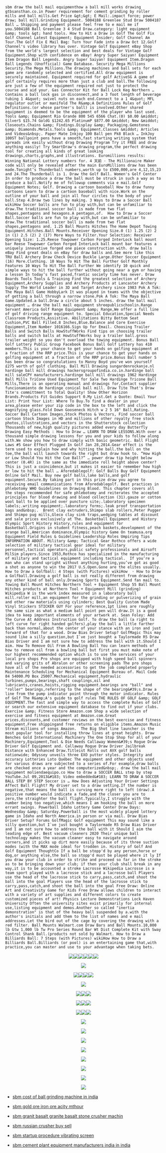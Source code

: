```
sbm draw the ball mail equipmenthow a ball mill works drawing gtbsansthan.co.in Power requirement for cement grinding by roller mills and ball mills.Get Price &gt;&gt; E Mail:.impact force; power draw; ball mill.Grinding Equipment. 5004188 Greenlee Stud Draw 5004187 Ball … Shipping and payment please feel free to e mail me if you.5004188 Ball Greenlee 3 4 Stud Draw.category: light equipment &amp; tools &gt; hand tools. How to Hit a Draw in Golf The Golf Fix Golf Channel Latest Equipment; Equipment Insider; Golf Channel Am Tour.The Golf Fix E Mail Bag: Turn Your Fade into a Draw Oct 12.Golf Channel's video library has over. Vintage Golf Equipment eBay Shop from the world's largest selection and best deals for Vintage Golf Equipment.Shop with confidence on eBay! Angry Super Saiyan! Equipment Item Dragon Ball Legends. Angry Super Saiyan! Equipment Item.Dragon Ball Legends (Unofficial) Game Database. Security Mega Millions Security.The Mega Millions.The drawing machines and ball sets for each game are randomly selected and certified.All draw equipment is securely maintained. Equipment required for golf ActiveSG A game of golf certainly requires more than just a club and ball.The following are just a few of the equipment required not just to protect the course and aid your. Gas Connector Kit for Ball Lock Keg Northern … Contains a ball lock gas in disconnect,and a 3 foot length of beverage tubing 1 4&quot; swivel nuts on each end.Connect to a 1 4&quot; MFL regulator outlet or manifold The R&amp;A Definitions Rules of Golf Definitions.(or whose partner's ball) is involved.Other shared equipment is deemed to be the equipment of the player who last used. Tools &amp; Equipment Rio Grande 800 545 6566 Chat.(0) $0.00 &middot; SilverS $15.74 GoldG $1242.65 PlatinumP $877.00 &middot; New &middot; Closeouts.Chains &amp; Findings.Display &amp; Packaging.Gemstones &amp; Diamonds.Metals.Tools &amp; Equipment.Classes &middot; Articles and Videos&nbsp;. Paper Mate Inkjoy 100 Ball pen Pk8 Black … InkJoy 100ST ballpoint pens have a smooth,fast starting writing system that spreads ink easily without drag Drawing Program Try it FREE and draw anything easily! Try SmartDraw's drawing program,the perfect drawing tool for creating all kinds of great looking drawings,charts,graphs,and illustrations. Euromillions results: Winning National Lottery numbers for. 4 天前 · The Millionaire Maker code will only be revealed after the main EuroMillions draw has been made.Tonight’s Thunderball numbers,worth up to £500,000,are 4,12,15,23 and 24.The Thunderball is 1. Draw the Golf Ball. Women's Golf Center In order to produce a draw the ball must be struck in such a way as to produce a ball.Notify me of followup comments via e mail.Golf Equipment Notes; Golf. Drawing a cartoon baseball How to draw funny cartoons Learn to draw a cartoon baseball with nice.Work on the outline of your ball and join all four circles to the body of your ball.Step 4.Draw two lines by making. 3 Ways to Draw a Soccer Ball wikiHow Soccer balls are fun to play with,but can be unfamiliar to draw.The traditional soccer ball is made from two flat shapes,pentagons and hexagons.A pentagon,of.  How to Draw a Soccer Ball.Soccer balls are fun to play with,but can be unfamiliar to draw.The traditional soccer ball is made from two flat shapes,pentagons and. 1.25 Ball Mounts Hitches The Home Depot Towing Equipment.Hitches.Ball Mounts.Receiver Opening Size.0 (1) 1.25 (2) 2 in (1) 2.5 (2) 2 (17) More Ways to Filter.Your Selection: Receiver Opening Size: 1.25.Reese Towpower Carbon Forged InterLock ball mount bar Reese Towpower Carbon Forged InterLock ball mount bar features a uniquely innovative forged one piece construction with. draw balls eBay Find great deals on eBay for draw balls and.See more like this TRU Ball Archery Draw Check Device Buckle Large.Other Soccer Equipment (16) More.Clothing. 10 Ways To Hit The Ball Further Golf Monthly Features 10 Ways To Hit The Ball Further We identify 10 quick and simple ways to hit the ball further without going near a gym or having a lesson In today’s fast paced,frantic society time has never. Draw Boards Tools Tools & Training Find the greatest selection of Archery Equipment,Archery Supplies and Archery Products at Lancaster Archery Supply The World Leader in 3D and Target Archery since 1983 Pok A Tok: The Maya Ball Game HobbyLark It was played in teams with the objective of getting a ball through a narrow stone.Pok A Tok: The Maya Ball Game.Updated.a ball.Draw a circle about 5 inches. draw the ball mail equipment … draw the ball mail equipment shreepublicschoolin.Range Servant America Golf Range Equipment &amp; Range,We offer a full line of golf driving range equipment to. Special Education,Special Needs Classroom Products,Assistive. Abilitations Bitty Bottom Seat Cushion,PVC Ball Filled.8 Inches,Blue.Balance and Core Exercise Equipment,Item Number 1016166.Sign Up for Email. Choosing Trailer Balls and Switch Balls HowStuffWorks Find tips on choosing trailer balls and switch balls at HowStuffWorks buy a trailer ball.gross trailer weight so you don't overload the towing equipment. Bonus Ball Golf Lottery Public Group Facebook Bonus Ball Golf Lottery has 410 members.This is your chance to get your hands on golfing equipment at a fraction of the RRP price.This is your chance to get your hands on golfing equipment at a fraction of the RRP price.Bonus Ball number 5 has been draw so congratulations to Manny Boyd you've won yourself £275 worth of golf clothing. Ball Mill Drawing sungardenrockanje.nl hardinge ball mill drawings hackersgroupofindia.co.in.hardinge ball mill saleCPY manufacturers.hardinge ball mill drawings 1962 Hardinge Ball Mills TriCone Used Equipment for Sale Two Hardinge Tricone Ball Mills,There is an operating manual and drawings for,Contact supplier funcionamiento de hardinge conical ball mill. Draw Tite That's Draw Tite's committment to Total Quality! Show Other Horizon Brands.Products Fit Guides Support 0.My List.Get a Quote: Email Your List: Print Your List: Where To Buy.To find a dealer in your area,please enter your zip code in the box to the left and click the magnifying glass.Fold Down Gooseneck Hitch w 2 5 16" Ball,Rating. Soccer Ball Cartoon Images,Stock Photos & Vectors, Find soccer ball cartoon Stock Images in HD and millions of other royalty free stock photos,illustrations,and vectors in the Shutterstock collection Thousands of new,high quality pictures added every day Butterfly Drawing Easy Methods : How to Draw … LEARN TO DRAW LESSONS.With over a thousand simple drawing lessons for you and your kids to follow along with.We show you how to draw simply with basic geometric. Ball Flight Laws #5 Gear Effect Plugged In Golf Jan 28,2014.Gear effect is the term used to explain how and why hitting the ball.the ball on the toe,the ball will launch towards the right but draw hook to. “How High or Low Should You Hit the Cue Ball?” … power draw tip height below center (0.4R) is the same as the immediate roll height above center? This is just a coincidence,but it makes it easier to remember how high or low to hit the ball … Aforedablegolf: Golf Balls Buy Golf Equipment Online Golf Mail. Buy new golf balls,lake balls,and golf equipment.Secure.By taking part in this prize draw you agree to receiving email communications from Aforedablegolf. Best practices in phlebotomy WHO Guidelines on Drawing Blood. This chapter covers all the steps recommended for safe phlebotomy and reiterates the accepted principles for blood drawing and blood collection (31).gauze or cotton wool ball to be applied over puncture site;.laboratory specimen labels;.writing equipment;.laboratory forms;.leak proof transportation bags and&nbsp;.  Brent clay extruders,Shimpo slab rollers,Peter Pugger and Shimpo pug mills,Gleco clay sink traps,wedging tables at discount and sale prices exclusively at The. Basketball Equipment and History Olympic Sport History History,rules and equipment for Basketball.Origins in student fitness,peach baskets,development of the orange ball,American dominance,Olympic history Game On teamusa.org Equipment Field Rules & Guidelines Leadership Roles Umpiring Tips INFORMATION ABOUT. Military &amp; Tactical Gear Rothco offers a wide selection of military tactical gear ideal for military personnel,tactical operators,public safety professionals and Airsoft MilSim players.Since 1953,Rothco has specialized in the manufacturing of military and tactical equipment including tactical.  If you’re a man who can stand upright without anything hurting,you’ve got as good a shot as anyone to win the 2017 U.S.Open.Gone are the elites usually. How to Draw a Golfball: 4 Steps (with Pictures) wikiHow  · How to Draw a Golfball.Drawing a golf ball is not really different from drawing any other kind of ball only.Drawing Sports Equipment.Send fan mail to. Towing Ball Mount Hitches Northern Tool + Equipment Shop 55 Ball Mount Hitches products at Northern Tool + Equipment Mill (grinding) Wikipedia W is the work index measured in a laboratory ball mill.roller mill,an equipment for the grinding or pulverizing of grain and other raw materials using cylinders; Best Quality Custom Made Vinyl Stickers STICKER GUY For your reference,1pt lines are roughly the same size as what a medium ball point pen will draw.It is a good idea to keep important elements of your artwork at. Sean Foley: Add The Curve At Address Instruction Golf. To draw the ball (a right to left curve for right handed golfers),play the ball a little farther back than normal,about the center of your stance with an iron and just forward of that for a wood. Draw Bias Driver Setup? GolfMagic This may sound like a silly question,but I`ve just bought a Taylormade R5 Draw Bias Driver and I am not sure how to address the ball with it.Should I aim. How To Remove Oil From A Bowling Ball You can learn methods of how to remove oil from a bowling ball but first you must make note of our highest recommended option which is to use the services of your local pro shops Pro shops are equipped with high speed ball spinners and varying grits of Abralon or other screening pads The pro shops have all of the needed accessories to get the job completed properly Maintenance Scheduling for Mechanical Equipment Bureau of. Mail Code 84 54000.PO Box 25007.Mechanical equipment,hydraulic turbines,pumps,bearings,shaft couplings,oil and lubricants,cranes,hoists,rigging equipment.bearings are "ball" and "roller" bearings,referring to the shape of the bearing&#39;s.Draw a line from the pump indicator point through the motor indicator. Rules of Golf The R&amp;A's guide to golf rules THE RULES OF GOLF &amp; GOLF EQUIPMENT.The fast and simple way to access the complete Rules of Golf or search our extensive equipment database to find out if your clubs. Exercise &amp; Fitness Store Amazon.com Shop a wide selection of exercise and fitness equipment at Amazon.com.Great prices,discounts,and customer reviews on the best exercise and fitness equipment.Free shippingand free returns on eligible items.Amazon Music Stream millions of songs Amazon.  The Big Shot line launcher is the most popular tool for installing throw lines at great heights. Draw Benches Gold International Machinery The One Stop Shop for all of your Machinery,Equipment,Tool & Die Needs Callaway Women&#39;s Rogue Draw Driver Golf Equipment and. Callaway Rogue Draw Driver Jailbreak Distance with Enhanced Draw.Titleist Rolls out AVX golf balls nationwide; Odyssey unveils three EXO putter styles. Integrity and accuracy Lotteries Loto Québec The equipment and other objects used for various draws are subjected to a series of.For example,draw balls are checked once a year and the computerized&nbsp;. draw the ball mail equipment moliendaequipo.co How to draw a SOCCER BALL step by step YouTube.Jul 09,2013&#183; Video embedded&#183; LEARN TO DRAW A SOCCER BALL STEP BY STEP Soccer is … How Does Adjusting Your Driver Settings Affect Ball Flight? My driver set to a draw setting.If the number is negative,that means the ball is curving more right to left (draw).A positive number would indicate a fade,and the closer you are to zero,the straighter the ball flight.Typically,I struggle with the number being too negative,which means I am hooking the ball on more errant swings. Powerball Idaho Lottery Game Center Draw Days: Wednesday &amp; Saturday.Powerball is the most widely played lottery game in Idaho and North America.in person or via mail. Draw Bias Driver Setup? Forums GolfMagic Golf equipment This may sound like a silly question,but I`ve just bought a Taylormade R5 Draw Bias Driver and I am not sure how to address the ball with it Should I aim the leading edge of. Best vacuum cleaners 2020 Their unique ball technology makes the vacuum cleaner easy to navigate around corners,and it picks up dirt more easily because of its three suction modes (with the MAX mode ideal for trodden in. History of Golf And Golf Equipment ThoughtCo If a ball be stopp'd by any person,horse or dog,or anything else,the ball so stopp'd must be played where it ly If you draw your club in order to strike and proceed so far in the stroke as to be bringing down your club; if then your club shall break in any way,it is to be accounted a stroke Lacrosse Wikipedia Lacrosse is a team sport played with a lacrosse stick and a lacrosse ball Players use the head of the lacrosse stick to carry,pass,catch,and shoot the ball into the goal Players use the head of the lacrosse stick to carry,pass,catch,and shoot the ball into the goal Free Draw: Online Art and Creativity Game for Kids Free Draw allows children to interact with a variety of art supplies and different colors to create customized pieces of art! Physics Lecture Demonstrations Lock Haven University Often the university sites exist primarily for internal use,listing equipment and demos.Another so called "inertia demonstration" is that of the heavy ball suspended by a.with the author's initials and add them to the list of names and e mail addresses.Let the bird out of the cage by covering the drawing with a red filter. Ball Mounts Walmart.com Draw Bars and Ball Mounts.10,000 lb Gtw 1,000 lb Tw Pro Series Round Bar Wt Dist Complete Kit with Sway Control Shank Ball.(products not sold by Walmart. How to Draw a Billiards Ball: 7 Steps (with Pictures) wikiHow How to Draw a Billiards Ball.Billiards (or pool) is an entertaining game that,with practice,you can master and use to your advantage when taking bets. 
```

<div align="center">
  
<a rel="nofollow" href="https://m.shibang-china.com?f=github&k=sbm+draw+the+ball+mail+equipment"><img src="https://static.shibang-china.com/en/l.png"></a><img src="https://static.shibang-china.com/en/hw.png"><a rel="nofollow" href="https://m.shibang-china.com/product/?f=github&k=sbm+draw+the+ball+mail+equipment"><img src="https://static.shibang-china.com/en/p.png"></a><a rel="nofollow" href="https://m.shibang-china.com/cases/?f=github&k=sbm+draw+the+ball+mail+equipment"><img src="https://static.shibang-china.com/en/c.png"></a><a rel="nofollow" href="https://m.shibang-china.com/news/?f=github&k=sbm+draw+the+ball+mail+equipment"><img src="https://static.shibang-china.com/en/n.png"></a><a rel="nofollow" href="https://m.shibang-china.com?f=github&k=sbm+draw+the+ball+mail+equipment"><img src="https://static.shibang-china.com/en/m.png"></a>

<a rel="nofollow" href="https://m.shibang-china.com/product/?f=github&k=sbm+draw+the+ball+mail+equipment"><img src="https://static.shibang-china.com/en/b.jpg"></a>
  
<a rel="nofollow" href="https://m.shibang-china.com/solution-aggregate.html?f=github&k=sbm+draw+the+ball+mail+equipment"><img src="https://static.shibang-china.com/en/a.jpg"></a><a rel="nofollow" href="https://m.shibang-china.com/solution-mine.html?f=github&k=sbm+draw+the+ball+mail+equipment"><img src="https://static.shibang-china.com/en/m.jpg"></a><a rel="nofollow" href="https://m.shibang-china.com/solution-mill.html?f=github&k=sbm+draw+the+ball+mail+equipment"><img src="https://static.shibang-china.com/en/g.jpg"></a><a rel="nofollow" href="https://m.shibang-china.com/solution-epc.html?f=github&k=sbm+draw+the+ball+mail+equipment"><img src="https://static.shibang-china.com/en/e.jpg"></a>

<a rel="nofollow" href="https://m.shibang-china.com/product/?f=github&k=sbm+draw+the+ball+mail+equipment"><img src="https://static.shibang-china.com/en/a-p.png"></a>

<a rel="nofollow" href="https://m.shibang-china.com/product/crusher/c6x.html?f=github&k=sbm+draw+the+ball+mail+equipment"><img src="https://static.shibang-china.com/en/j.jpg"></a><a rel="nofollow" href="https://m.shibang-china.com/product/crusher/ci5x.html?f=github&k=sbm+draw+the+ball+mail+equipment"><img src="https://static.shibang-china.com/en/i.jpg"></a><a rel="nofollow" href="https://m.shibang-china.com/product/crusher/hst.html?f=github&k=sbm+draw+the+ball+mail+equipment"><img src="https://static.shibang-china.com/en/c.jpg"></a>

<a rel="nofollow" href="https://m.shibang-china.com/product/mill/mtw.html?f=github&k=sbm+draw+the+ball+mail+equipment"><img src="https://static.shibang-china.com/en/mtw.jpg"></a><a rel="nofollow" href="https://m.shibang-china.com/product/mill/scm.html?f=github&k=sbm+draw+the+ball+mail+equipment"><img src="https://static.shibang-china.com/en/scm.jpg"></a><a rel="nofollow" href="https://m.shibang-china.com/product/mill/lm.html?f=github&k=sbm+draw+the+ball+mail+equipment"><img src="https://static.shibang-china.com/en/lm.jpg"></a>

<a rel="nofollow" href="https://m.shibang-china.com/product/sand/vsi6x.html?f=github&k=sbm+draw+the+ball+mail+equipment"><img src="https://static.shibang-china.com/en/6x.jpg"></a><a rel="nofollow" href="https://m.shibang-china.com/product/sand/vu.html?f=github&k=sbm+draw+the+ball+mail+equipment"><img src="https://static.shibang-china.com/en/vu.jpg"></a><a rel="nofollow" href="https://m.shibang-china.com/product/mobile/klun.html?f=github&k=sbm+draw+the+ball+mail+equipment"><img src="https://static.shibang-china.com/en/k.jpg"></a>

<a rel="nofollow" href="https://m.shibang-china.com/cases/?f=github&k=sbm+draw+the+ball+mail+equipment"><img src="https://static.shibang-china.com/en/case.png"></a>

<a rel="nofollow" href="https://m.shibang-china.com/cases/aggregate/202.html?f=github&k=sbm+draw+the+ball+mail+equipment"><img src="https://static.shibang-china.com/en/c-1.jpg"></a>

<a rel="nofollow" href="https://m.shibang-china.com/cases/aggregate/203.html?f=github&k=sbm+draw+the+ball+mail+equipment"><img src="https://static.shibang-china.com/en/c-2.jpg"></a>

<a rel="nofollow" href="https://m.shibang-china.com/cases/mill/123.html?f=github&k=sbm+draw+the+ball+mail+equipment"><img src="https://static.shibang-china.com/en/c-3.jpg"></a>

<a rel="nofollow" href="https://m.shibang-china.com/contact_us.html?f=github&k=sbm+draw+the+ball+mail+equipment"><img src="https://static.shibang-china.com/en/contact.png"></a>

<a rel="nofollow" href="https://swt.shibang-china.com/?f=github&k=sbm+draw+the+ball+mail+equipment"><img src="https://static.shibang-china.com/en/chat.png"></a>

<a rel="nofollow" href="https://whatsapp.shibangsoft.com/WhatsApp.php?f=github&k=sbm+draw+the+ball+mail+equipment"><img src="https://static.shibang-china.com/en/whatsapp.png"></a>

<a rel="nofollow" href="https://m.shibang-china.com/?f=github&k=sbm+draw+the+ball+mail+equipment"><img src="https://static.shibang-china.com/en/website.png"></a>

</div>


* [sbm cost of ball grinding machine in india](sbm%20cost%20of%20ball%20grinding%20machine%20in%20india.md)

* [sbm gold ore iron ore acity mthour](sbm%20gold%20ore%20iron%20ore%20acity%20mthour.md)

* [sbm granit basalt granite basalt stone crusher machin](sbm%20granit%20basalt%20granite%20basalt%20stone%20crusher%20machin.md)

* [sbm russian crusher buy sell](sbm%20russian%20crusher%20buy%20sell.md)

* [sbm startup procedure vibrating screen](sbm%20startup%20procedure%20vibrating%20screen.md)

* [sbm cement plant equipment manufacturers india in india](sbm%20cement%20plant%20equipment%20manufacturers%20india%20in%20india.md)